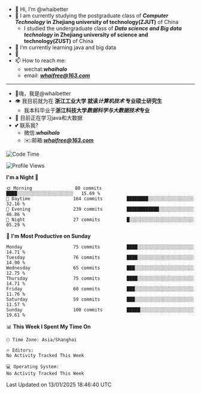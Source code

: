 - 👋 Hi, I’m @whaibetter
- 👀 I am currently studying the postgraduate class of ***Computer Technology* in Zhejiang university of technology(ZJUT)** of China
  -  I studied the undergraduate class of ***Data science and Big data technology* in Zhejiang university of science and technology(ZUST)** of China
- 🌱 I’m currently learning java and big data
- 💞️ 
- 📫 How to reach me: 
  - wechat:***whaihalo***
  - email: ***whaifree@163.com***
 ------------------------
- 👋嗨，我是@whaibetter
- 👁 我目前就为在 **浙江工业大学 就读*计算机技术* 专业硕士研究生**
  - 我本科毕业于**浙江科技大学*数据科学与大数据技术*专业**
- 🌴 目前正在学习java和大数据
- 💕 联系我?
  - 微信:***whaihalo***
  - ✉️:邮箱:***whaifree@163.com***

<!--START_SECTION:waka-->
![Code Time](http://img.shields.io/badge/Code%20Time-665%20hrs%202%20mins-blue)

![Profile Views](http://img.shields.io/badge/Profile%20Views-0-blue)

**I'm a Night 🦉** 

```text
🌞 Morning                80 commits          ████░░░░░░░░░░░░░░░░░░░░░   15.69 % 
🌆 Daytime                164 commits         ████████░░░░░░░░░░░░░░░░░   32.16 % 
🌃 Evening                239 commits         ████████████░░░░░░░░░░░░░   46.86 % 
🌙 Night                  27 commits          █░░░░░░░░░░░░░░░░░░░░░░░░   05.29 % 
```
📅 **I'm Most Productive on Sunday** 

```text
Monday                   75 commits          ████░░░░░░░░░░░░░░░░░░░░░   14.71 % 
Tuesday                  76 commits          ████░░░░░░░░░░░░░░░░░░░░░   14.90 % 
Wednesday                65 commits          ███░░░░░░░░░░░░░░░░░░░░░░   12.75 % 
Thursday                 75 commits          ████░░░░░░░░░░░░░░░░░░░░░   14.71 % 
Friday                   60 commits          ███░░░░░░░░░░░░░░░░░░░░░░   11.76 % 
Saturday                 59 commits          ███░░░░░░░░░░░░░░░░░░░░░░   11.57 % 
Sunday                   100 commits         █████░░░░░░░░░░░░░░░░░░░░   19.61 % 
```


📊 **This Week I Spent My Time On** 

```text
🕑︎ Time Zone: Asia/Shanghai

🔥 Editors: 
No Activity Tracked This Week

💻 Operating System: 
No Activity Tracked This Week
```


 Last Updated on 13/01/2025 18:46:40 UTC
<!--END_SECTION:waka-->

